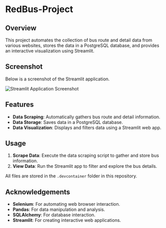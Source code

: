 # RedBus-Project

## Overview
This project automates the collection of bus route and detail data from various websites, stores the data in a PostgreSQL database, and provides an interactive visualization using Streamlit.

## Screenshot
Below is a screenshot of the Streamlit application.

![Streamlit Application Screenshot](https://github.com/user-attachments/assets/4ebc6d5f-1ebe-42c2-9c27-7dfe6e6d430b)

## Features
- **Data Scraping**: Automatically gathers bus route and detail information.
- **Data Storage**: Saves data in a PostgreSQL database.
- **Data Visualization**: Displays and filters data using a Streamlit web app.

## Usage
1. **Scrape Data**: Execute the data scraping script to gather and store bus information.
2. **View Data**: Run the Streamlit app to filter and explore the bus details.

All files are stored in the `.devcontainer` folder in this repository.

## Acknowledgements
- **Selenium**: For automating web browser interaction.
- **Pandas**: For data manipulation and analysis.
- **SQLAlchemy**: For database interaction.
- **Streamlit**: For creating interactive web applications.
